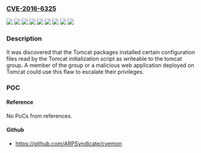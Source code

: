 ### [CVE-2016-6325](https://cve.mitre.org/cgi-bin/cvename.cgi?name=CVE-2016-6325)
![](https://img.shields.io/static/v1?label=Product&message=Red%20Hat%20Enterprise%20Linux%206&color=blue)
![](https://img.shields.io/static/v1?label=Product&message=Red%20Hat%20Enterprise%20Linux%207&color=blue)
![](https://img.shields.io/static/v1?label=Product&message=Red%20Hat%20JBoss%20Web%20Server%203%20for%20RHEL%206&color=blue)
![](https://img.shields.io/static/v1?label=Product&message=Red%20Hat%20JBoss%20Web%20Server%203%20for%20RHEL%207&color=blue)
![](https://img.shields.io/static/v1?label=Version&message=!%200%3A4.2.23-1.Final_redhat_1.1.ep6.el6%20&color=brighgreen)
![](https://img.shields.io/static/v1?label=Version&message=!%200%3A4.2.23-1.Final_redhat_1.1.ep6.el7%20&color=brighgreen)
![](https://img.shields.io/static/v1?label=Version&message=!%200%3A6.0.24-98.el6_8%20&color=brighgreen)
![](https://img.shields.io/static/v1?label=Version&message=!%200%3A7.0.54-8.el7_2%20&color=brighgreen)
![](https://img.shields.io/static/v1?label=Vulnerability&message=Improper%20Access%20Control&color=brighgreen)

### Description

It was discovered that the Tomcat packages installed certain configuration files read by the Tomcat initialization script as writeable to the tomcat group. A member of the group or a malicious web application deployed on Tomcat could use this flaw to escalate their privileges.

### POC

#### Reference
No PoCs from references.

#### Github
- https://github.com/ARPSyndicate/cvemon

